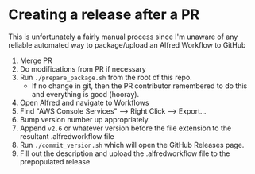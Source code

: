 # Creating a release after a PR

This is unfortunately a fairly manual process since I'm unaware of any reliable automated way to package/upload an Alfred Workflow to GitHub

1. Merge PR
1. Do modifications from PR if necessary
1. Run `./prepare_package.sh` from the root of this repo.
    - If no change in git, then the PR contributor remembered to do this and everything is good (hooray).
1. Open Alfred and navigate to Workflows
1. Find "AWS Console Services" --> Right Click --> Export...
1. Bump version number up appropriately.
1. Append `v2.6` or whatever version before the file extension to the resultant .alfredworkflow file
1. Run `./commit_version.sh` which will open the GitHub Releases page.
1. Fill out the description and upload the .alfredworkflow file to the prepopulated release